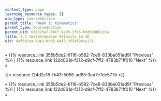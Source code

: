 ```yaml
---
content_type: page
learning_resource_types: []
ocw_type: CourseSection
parent_title: 'Week 1: Kinematics'
parent_type: CourseSection
parent_uid: 63e325a7-80c7-9e35-2fb5-bddb9b8b2c6a
title: 3.2 Instantaneous Velocity in 2D
uid: 6ef6b2ca-b9e3-bcd5-64f3-355af26ca131
---
```


« {{% resource_link 355b5de2-6116-b582-7ce8-833ba051ad9f "Previous" %}} | {{% resource_link 122d061d-f312-d9cf-7ff2-4783b71ff010 "Next" %}} »

{{< resource f24d2c18-fb43-5056-ad85-3ea7e7de577b >}}

« {{% resource_link 355b5de2-6116-b582-7ce8-833ba051ad9f "Previous" %}} | {{% resource_link 122d061d-f312-d9cf-7ff2-4783b71ff010 "Next" %}} »